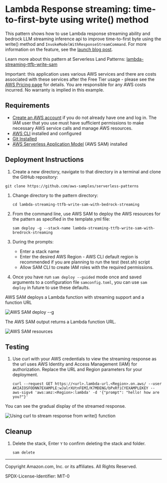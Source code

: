 # Lambda Response streaming: time-to-first-byte using write() method

This pattern shows how to use Lambda response streaming ability and bedrock LLM streaming inference api to improve time-to-first byte using the write() method and `InvokeModelWithResponseStreamCommand`. For more information on the feature, see the [launch blog post](https://aws.amazon.com/blogs/compute/introducing-aws-lambda-response-streaming/).

Learn more about this pattern at Serverless Land Patterns: [lambda-streaming-ttfb-write-sam](https://github.com/aws-samples/serverless-patterns/tree/main/lambda-streaming-ttfb-write-sam)

Important: this application uses various AWS services and there are costs associated with these services after the Free Tier usage - please see the [AWS Pricing page](https://aws.amazon.com/pricing/) for details. You are responsible for any AWS costs incurred. No warranty is implied in this example.

## Requirements

* [Create an AWS account](https://portal.aws.amazon.com/gp/aws/developer/registration/index.html) if you do not already have one and log in. The IAM user that you use must have sufficient permissions to make necessary AWS service calls and manage AWS resources.
* [AWS CLI](https://docs.aws.amazon.com/cli/latest/userguide/install-cliv2.html) installed and configured
* [Git Installed](https://git-scm.com/book/en/v2/Getting-Started-Installing-Git)
* [AWS Serverless Application Model](https://docs.aws.amazon.com/serverless-application-model/latest/developerguide/serverless-sam-cli-install.html) (AWS SAM) installed

## Deployment Instructions

1. Create a new directory, navigate to that directory in a terminal and clone the GitHub repository:

```
git clone https://github.com/aws-samples/serverless-patterns
```

1. Change directory to the pattern directory:

    ```
    cd lambda-streaming-ttfb-write-sam-with-bedrock-streaming
    ```

1. From the command line, use AWS SAM to deploy the AWS resources for the pattern as specified in the template.yml file:

    ```
    sam deploy -g --stack-name lambda-streaming-ttfb-write-sam-with-bredrock-streaming
    ```

1. During the prompts:
    * Enter a stack name
    * Enter the desired AWS Region - AWS CLI default region is recommended if you are planning to run the test (test.sh) script
    * Allow SAM CLI to create IAM roles with the required permissions.

1. Once you have run `sam deploy --guided` mode once and saved arguments to a configuration file `samconfig.toml`, you can use `sam deploy` in future to use these defaults.

AWS SAM deploys a Lambda function with streaming support and a function URL

![AWS SAM deploy --g](https://d2908q01vomqb2.cloudfront.net/1b6453892473a467d07372d45eb05abc2031647a/2023/03/31/AWS-SAM-deploy-g.png)

The AWS SAM output returns a Lambda function URL.

![AWS SAM resources](https://d2908q01vomqb2.cloudfront.net/1b6453892473a467d07372d45eb05abc2031647a/2023/03/31/AWS-SAM-resources.png)

## Testing

1.	Use curl with your AWS credentials to view the streaming response as the url uses AWS Identity and Access Management (IAM) for authorization. Replace the URL and Region parameters for your deployment.

    ```
    curl --request GET https://<url>.lambda-url.<Region>.on.aws/ --user AKIAIOSFODNN7EXAMPLE:wJalrXUtnFEMI/K7MDENG/bPxRfiCYEXAMPLEKEY --aws-sigv4 'aws:amz:<Region>:lambda' -d '{"prompt": "hello! how are you?"}'
    ```

You can see the gradual display of the streamed response.

![Using curl to stream response from write() function](https://d2908q01vomqb2.cloudfront.net/1b6453892473a467d07372d45eb05abc2031647a/2023/03/31/Using-curl-to-stream-response-from-write-function.png)

## Cleanup
 
1. Delete the stack, Enter `Y` to confirm deleting the stack and folder.
    ```
    sam delete
    ```
----
Copyright Amazon.com, Inc. or its affiliates. All Rights Reserved.

SPDX-License-Identifier: MIT-0